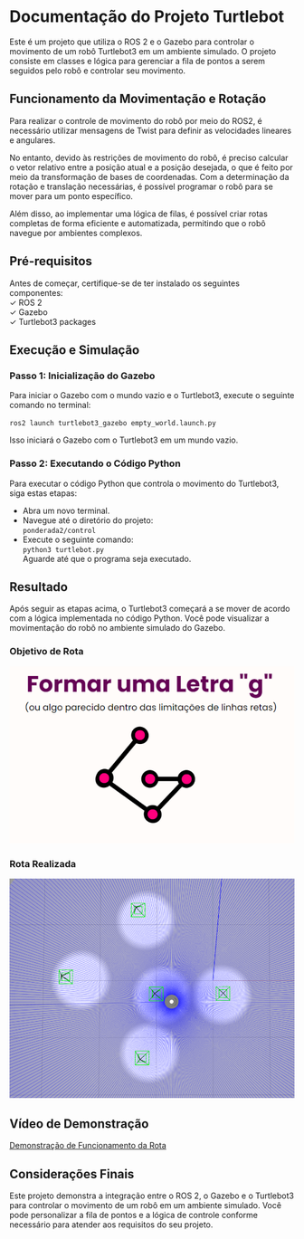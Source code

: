 # Documentação do Projeto Turtlebot
Este é um projeto que utiliza o ROS 2 e o Gazebo para controlar o movimento de um robô Turtlebot3 em um ambiente simulado. O projeto consiste em classes e lógica para gerenciar a fila de pontos a serem seguidos pelo robô e controlar seu movimento.

## Funcionamento da Movimentação e Rotação
Para realizar o controle de movimento do robô por meio do ROS2, é necessário utilizar mensagens de Twist para definir as velocidades lineares e angulares. 

No entanto, devido às restrições de movimento do robô, é preciso calcular o vetor relativo entre a posição atual e a posição desejada, o que é feito por meio da transformação de bases de coordenadas. Com a determinação da rotação e translação necessárias, é possível programar o robô para se mover para um ponto específico. 

Além disso, ao implementar uma lógica de filas, é possível criar rotas completas de forma eficiente e automatizada, permitindo que o robô navegue por ambientes complexos. 

## Pré-requisitos
Antes de começar, certifique-se de ter instalado os seguintes componentes:<br>
✓ ROS 2<br>
✓ Gazebo<br>
✓ Turtlebot3 packages<br>


## Execução e Simulação
### Passo 1: Inicialização do Gazebo
Para iniciar o Gazebo com o mundo vazio e o Turtlebot3, execute o seguinte comando no terminal:<br>

`ros2 launch turtlebot3_gazebo empty_world.launch.py`<br>

Isso iniciará o Gazebo com o Turtlebot3 em um mundo vazio.

### Passo 2: Executando o Código Python
Para executar o código Python que controla o movimento do Turtlebot3, siga estas etapas:
- Abra um novo terminal.
- Navegue até o diretório do projeto:<br> 
`ponderada2/control`
- Execute o seguinte comando:<br>
`python3 turtlebot.py`<br>
Aguarde até que o programa seja executado. 

## Resultado
Após seguir as etapas acima, o Turtlebot3 começará a se mover de acordo com a lógica implementada no código Python. 
Você pode visualizar a movimentação do robô no ambiente simulado do Gazebo.

### Objetivo de Rota 
![Rota de Objetivo da Simulação - Forma uma letra G contendo apenas ângulos retos](./media/route.png)

### Rota Realizada
![Rota de Simulação no Gazebo - Sequência de pontos iluminados para formar uma letra G contendo apenas ângulos retos](./media/simulation_route.png)


## Vídeo de Demonstração
[Demonstração de Funcionamento da Rota](https://youtu.be/2hcGTHepgBM)

## Considerações Finais
Este projeto demonstra a integração entre o ROS 2, o Gazebo e o Turtlebot3 para controlar o movimento de um robô em um ambiente simulado. Você pode personalizar a fila de pontos e a lógica de controle conforme necessário para atender aos requisitos do seu projeto.
